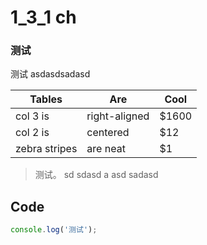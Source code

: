 # 1_3_1 ch

### 测试

测试 asdasdsadasd

| Tables        | Are           | Cool  |
| ------------- |---------------|-------|
| col 3 is      | right-aligned | $1600 |
| col 2 is      | centered      |   $12 |
| zebra stripes | are neat      |    $1 |

> 测试。
>sd
> sdasd
>a
>asd sadasd

## Code

```javascript
console.log('测试');
```
